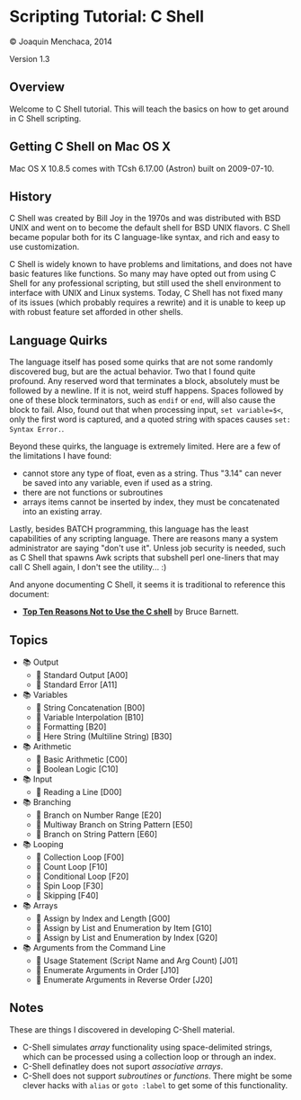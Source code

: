 # Scripting Tutorial: C Shell

© Joaquin Menchaca, 2014

Version 1.3

## Overview

Welcome to C Shell tutorial.  This will teach the basics on how to get around in C Shell scripting.

## Getting C Shell on Mac OS X

Mac OS X 10.8.5 comes with TCsh 6.17.00 (Astron) built on 2009-07-10.

## History

C Shell was created by Bill Joy in the 1970s and was distributed with BSD UNIX and went on to become the default shell for BSD UNIX flavors.  C Shell became popular both for its C language-like syntax, and rich and easy to use customization.  

C Shell is widely known to have problems and limitations, and does not have basic features like functions.  So many may have opted out from using C Shell for any professional scripting, but still used the shell environment to interface with UNIX and Linux systems.  Today, C Shell has not fixed many of its issues (which probably requires a rewrite)
and it is unable to keep up with robust feature set afforded in other shells.

## Language Quirks

The language itself has posed some quirks that are not some randomly discovered bug, but are the actual behavior.  Two that I found quite profound.  Any reserved word that terminates a block, absolutely must be followed by a newline.  If it is not, weird stuff happens.  Spaces followed by one of these block terminators, such as ```endif``` or ```end```, will also cause the block to fail.  Also, found out that when processing input, ```set variable=$<```, only the first word is captured, and a quoted string with spaces causes ```set: Syntax Error.```.

Beyond these quirks, the language is extremely limited.  Here are a few of the limitations I have found:

  * cannot store any type of float, even as a string.  Thus "3.14" can never be saved into any variable, even if used as a string.
  * there are not functions or subroutines
  * arrays items cannot be inserted by index, they must be concatenated into an existing array.

Lastly, besides BATCH programming, this language has the least capabilities of any scripting language.  There are reasons many a system administrator are saying "don't use it". Unless job security is needed, such as C Shell that spawns Awk scripts that subshell perl one-liners that may call C Shell again, I don't see the utility... :)

And anyone documenting C Shell, it seems it is traditional to reference this document:

  * **[Top Ten Reasons Not to Use the C shell](http://www.grymoire.com/unix/CshTop10.txt)** by Bruce Barnett.

## Topics

* :books: Output
  * :green_book: Standard Output [A00]
  * :closed_book: Standard Error [A11]
* :books: Variables
  * :green_book: String Concatenation [B00]
  * :green_book: Variable Interpolation [B10]
  * :green_book: Formatting [B20]
  * :green_book: Here String (Multiline String) [B30]
* :books: Arithmetic
  * :green_book: Basic Arithmetic [C00]
  * :green_book: Boolean Logic [C10]
* :books: Input
  * :green_book: Reading a Line [D00]
* :books: Branching
  * :green_book: Branch on Number Range [E20]
  * :green_book: Multiway Branch on String Pattern [E50]
  * :green_book: Branch on String Pattern [E60]
* :books: Looping
  * :green_book: Collection Loop [F00]
  * :green_book: Count Loop [F10]
  * :green_book: Conditional Loop [F20]
  * :green_book: Spin Loop [F30]
  * :green_book: Skipping [F40]
* :books: Arrays
  * :green_book: Assign by Index and Length [G00]
  * :green_book: Assign by List and Enumeration by Item [G10]
  * :green_book: Assign by List and Enumeration by Index [G20]
* :books: Arguments from the Command Line
  * :closed_book: Usage Statement (Script Name and Arg Count) [J01]
  * :green_book: Enumerate Arguments in Order [J10]
  * :green_book: Enumerate Arguments in Reverse Order [J20]

## Notes

These are things I discovered in developing C-Shell material.

* C-Shell simulates *array* functionality using space-delimited strings, which can be processed using a collection loop or through an index.
* C-Shell definatley does not suport *associative arrays*.
* C-Shell does not support *subroutines* or *functions*.  There might be some clever hacks with `alias` or `goto :label` to get some of this functionality.
